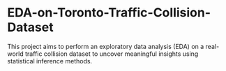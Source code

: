 # EDA-on-Toronto-Traffic-Collision-Dataset
This project aims to perform an exploratory data analysis (EDA) on a real-world traffic collision dataset to uncover meaningful insights using statistical inference methods. 
